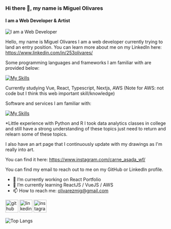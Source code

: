 ### Hi there 👋, my name is Miguel Olivares
#### I am a Web Developer & Artist
![I am a Web Developer]([https://media.licdn.com/dms/image/C4E16AQHytvmQ7pt03g/profile-displaybackgroundimage-shrink_350_1400/0/1606521806794?e=1716422400&v=beta&t=zwfmQabinHr_JJJp4wK8PCK89ub1fL84VfS1jbRoTIw](https://media.licdn.com/dms/image/C4E16AQHytvmQ7pt03g/profile-displaybackgroundimage-shrink_350_1400/0/1606521806794?e=1722470400&v=beta&t=xtaOjIsyI7df0As52s-MwBPXXr6TW_VVjyL9LDn9OsE))

Hello, my name is Miguel Olivares I am a web developer currently trying to land an entry position. You can learn more about me on my LinkedIn here: https://www.linkedin.com/in/253olivares/

Some programming languages and frameworks I am familiar with are provided below: 

[![My Skills](https://skillicons.dev/icons?i=html,js,jquery,nodejs,ts,css,sass,vue,react,tailwind,redux,php,mysql,mongodb)](https://skillicons.dev)

Currently studying Vue, React, Typescript, Nextjs, AWS (Note for AWS: not code but I think this web important skill/knowledge) 

Software and services I am familiar with:

[![My Skills](https://skillicons.dev/icons?i=firebase,git,figma,github,ai,ps,postman,vscode)](https://skillicons.dev)

*Little experience with Python and R I took data analytics classes in college and still have a strong understanding of these topics just need to return and relearn some of these topics.

I also have an art page that I continuously update with my drawings as I'm really into art.

You can find it here: https://www.instagram.com/carne_asada_wf/

You can find my email to reach out to me on my GitHub or LinkedIn profile.

- 🔭 I’m currently working on React Portfolio 
- 🌱 I’m currently learning ReactJS / VueJS / AWS 
- 📫 How to reach me: olivarezmig@gmail.com 


[<img src='https://cdn.jsdelivr.net/npm/simple-icons@3.0.1/icons/github.svg' alt='github' height='40'>](https://github.com/253olivares)  [<img src='https://cdn.jsdelivr.net/npm/simple-icons@3.0.1/icons/linkedin.svg' alt='linkedin' height='40'>](https://www.linkedin.com/in/https://www.linkedin.com/in/253olivares//)  [<img src='https://cdn.jsdelivr.net/npm/simple-icons@3.0.1/icons/instagram.svg' alt='instagram' height='40'>](https://www.instagram.com/https://www.instagram.com/carne_asada_69//)  

![Top Langs](https://github-readme-stats.vercel.app/api/top-langs/?username=253olivares&layout=compact)
